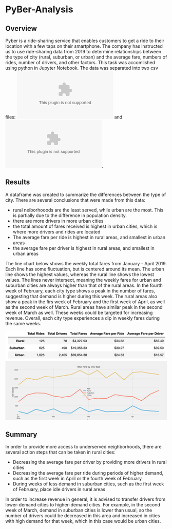 # PyBer-Analysis

## Overview
Pyber is a ride-sharing service that enables customers to get a ride to their location with a few taps on their smartphone. The company has instructed us  to use ride-sharing data from 2019 to determine relationships between the type of city (rural, suburban, or urban) and the average fare, numbers of rides, number of drivers, and other factors. This task was accomlished using python in Jupyter Notebook. The data was separated into two csv files: ![city data](city_data.csv) and ![ride data](ride_data.csv).

## Results

A dataframe was created to summarize the differences between the type of city. There are several conclusions that were made from this data:

* rural neiborhooods are the least served, while urban are the most. This is partially due to the difference in population density.
* there are more drivers in more urban cities
* the total amount of fares received is highest in urban cities, which is where more drivers and rides are located
* The average fare per ride is highest in rural areas, and smallest in urban areas
* the average fare per driver is highest in rural areas, and smallest in urban areas

The line chart below shows the weekly total fares from January - April 2019. Each line has some fluctuation, but is centered around its mean. The urban line shows the highest values, whereas the rural line shows the lowest values. The lines never intersect, meaning the weekly fares for urban and suburban cities are always higher than that of the rural areas. In the fourth week of February, each city type shows a peak in the number of fares, suggesting that demand is higher during this week. The rural areas also show a peak in the firs week of February and the first week of April, as well as the second week of March. Rural areas have similar peak in the second week of March as well. These weeks could be targeted for increasing revenue. Overall, each city type experiences a dip in weekly fares during the same weeks. 

![summary dataframe](Summary_DataFrame.png)
![Line Chart](total_fare_by_city_type.png)

## Summary

In order to provide more access to underserved neighborhoods, there are several action steps that can be taken in rural cities:

* Decreasing the average fare per driver by providing more drivers in rural cities
* Decreasing the average fare per ride during periods of higher demand, such as the first week in April or the fourth week of February
* During weeks of less demand in suburban cities, such as the first week of February, place idle drivers in rural areas

In order to increase revenue in general, it is advised to transfer drivers from lower-demand cities to higher-demand cities. For example, in the second week of March, demand in suburban cities is lower than usual, so the number of drivers could be decreased in this area and increased in cities with high demand for that week, which in this case would be urban cities. 
